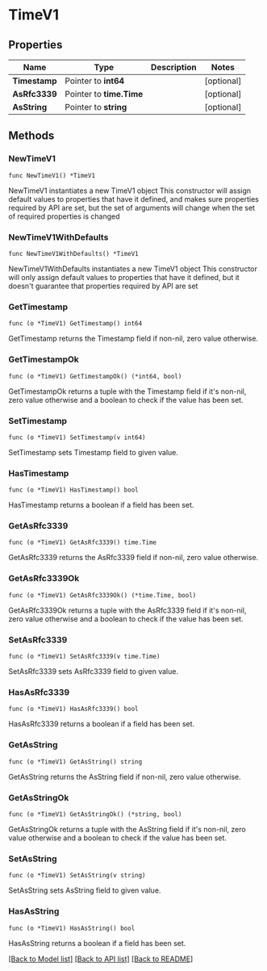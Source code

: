 # TimeV1

## Properties

Name | Type | Description | Notes
------------ | ------------- | ------------- | -------------
**Timestamp** | Pointer to **int64** |  | [optional] 
**AsRfc3339** | Pointer to **time.Time** |  | [optional] 
**AsString** | Pointer to **string** |  | [optional] 

## Methods

### NewTimeV1

`func NewTimeV1() *TimeV1`

NewTimeV1 instantiates a new TimeV1 object
This constructor will assign default values to properties that have it defined,
and makes sure properties required by API are set, but the set of arguments
will change when the set of required properties is changed

### NewTimeV1WithDefaults

`func NewTimeV1WithDefaults() *TimeV1`

NewTimeV1WithDefaults instantiates a new TimeV1 object
This constructor will only assign default values to properties that have it defined,
but it doesn't guarantee that properties required by API are set

### GetTimestamp

`func (o *TimeV1) GetTimestamp() int64`

GetTimestamp returns the Timestamp field if non-nil, zero value otherwise.

### GetTimestampOk

`func (o *TimeV1) GetTimestampOk() (*int64, bool)`

GetTimestampOk returns a tuple with the Timestamp field if it's non-nil, zero value otherwise
and a boolean to check if the value has been set.

### SetTimestamp

`func (o *TimeV1) SetTimestamp(v int64)`

SetTimestamp sets Timestamp field to given value.

### HasTimestamp

`func (o *TimeV1) HasTimestamp() bool`

HasTimestamp returns a boolean if a field has been set.

### GetAsRfc3339

`func (o *TimeV1) GetAsRfc3339() time.Time`

GetAsRfc3339 returns the AsRfc3339 field if non-nil, zero value otherwise.

### GetAsRfc3339Ok

`func (o *TimeV1) GetAsRfc3339Ok() (*time.Time, bool)`

GetAsRfc3339Ok returns a tuple with the AsRfc3339 field if it's non-nil, zero value otherwise
and a boolean to check if the value has been set.

### SetAsRfc3339

`func (o *TimeV1) SetAsRfc3339(v time.Time)`

SetAsRfc3339 sets AsRfc3339 field to given value.

### HasAsRfc3339

`func (o *TimeV1) HasAsRfc3339() bool`

HasAsRfc3339 returns a boolean if a field has been set.

### GetAsString

`func (o *TimeV1) GetAsString() string`

GetAsString returns the AsString field if non-nil, zero value otherwise.

### GetAsStringOk

`func (o *TimeV1) GetAsStringOk() (*string, bool)`

GetAsStringOk returns a tuple with the AsString field if it's non-nil, zero value otherwise
and a boolean to check if the value has been set.

### SetAsString

`func (o *TimeV1) SetAsString(v string)`

SetAsString sets AsString field to given value.

### HasAsString

`func (o *TimeV1) HasAsString() bool`

HasAsString returns a boolean if a field has been set.


[[Back to Model list]](../README.md#documentation-for-models) [[Back to API list]](../README.md#documentation-for-api-endpoints) [[Back to README]](../README.md)


